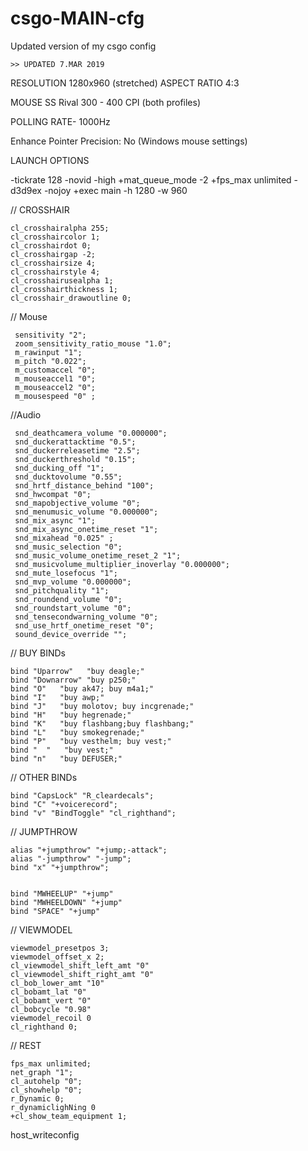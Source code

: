 # csgo-MAIN-cfg
Updated version of my csgo config 


	>> UPDATED 7.MAR 2019

RESOLUTION   		  1280x960 (stretched)
ASPECT RATIO          	  4:3

MOUSE                        SS Rival 300   - 400 CPI (both profiles)

POLLING RATE-              1000Hz
  
  Enhance Pointer Precision: No (Windows mouse settings)
  
  LAUNCH OPTIONS
  
  -tickrate 128 -novid -high +mat_queue_mode -2 +fps_max unlimited -d3d9ex -nojoy +exec main  -h 1280 -w 960


// CROSSHAIR

  	cl_crosshairalpha 255;
 	cl_crosshaircolor 1; 
	cl_crosshairdot 0;
 	cl_crosshairgap -2;
 	cl_crosshairsize 4;
 	cl_crosshairstyle 4;
 	cl_crosshairusealpha 1;
 	cl_crosshairthickness 1;
 	cl_crosshair_drawoutline 0;
	
  // Mouse
  
  	 sensitivity "2";
 	 zoom_sensitivity_ratio_mouse "1.0";
  	 m_rawinput "1";
 	 m_pitch "0.022";
 	 m_customaccel "0";
 	 m_mouseaccel1 "0";
 	 m_mouseaccel2 "0";
 	 m_mousespeed "0" ;
  
  //Audio
  
  	 snd_deathcamera_volume "0.000000";	
 	 snd_duckerattacktime "0.5";
 	 snd_duckerreleasetime "2.5";
  	 snd_duckerthreshold "0.15";
  	 snd_ducking_off "1";
  	 snd_ducktovolume "0.55";
 	 snd_hrtf_distance_behind "100";
 	 snd_hwcompat "0";
 	 snd_mapobjective_volume "0";
 	 snd_menumusic_volume "0.000000";
 	 snd_mix_async "1";
 	 snd_mix_async_onetime_reset "1";
 	 snd_mixahead "0.025" ;
 	 snd_music_selection "0";
	 snd_music_volume_onetime_reset_2 "1";
	 snd_musicvolume_multiplier_inoverlay "0.000000";
	 snd_mute_losefocus "1";
 	 snd_mvp_volume "0.000000";
	 snd_pitchquality "1";
 	 snd_roundend_volume "0";
 	 snd_roundstart_volume "0";
 	 snd_tensecondwarning_volume "0";
 	 snd_use_hrtf_onetime_reset "0";
 	 sound_device_override "";
  
  // BUY BINDs
  
	bind "Uparrow"   "buy deagle;"
	bind "Downarrow" "buy p250;"
	bind "O"   "buy ak47; buy m4a1;"
	bind "I"   "buy awp;"
	bind "J"   "buy molotov; buy incgrenade;"
	bind "H"   "buy hegrenade;"
	bind "K"   "buy flashbang;buy flashbang;"
	bind "L"   "buy smokegrenade;"
	bind "P"   "buy vesthelm; buy vest;"
	bind "  "   "buy vest;"
	bind "n"   "buy DEFUSER;"
	
 // OTHER BINDs
	
	bind "CapsLock" "R_cleardecals";
	bind "C" "+voicerecord";
	bind "v" "BindToggle" "cl_righthand";
	
	
// JUMPTHROW
	
	alias "+jumpthrow" "+jump;-attack";
	alias "-jumpthrow" "-jump";
	bind "x" "+jumpthrow";
	
	
	bind "MWHEELUP" "+jump"
	bind "MWHEELDOWN" "+jump"
	bind "SPACE" "+jump"
	
// VIEWMODEL
	
	viewmodel_presetpos 3;
	viewmodel_offset_x 2;
	cl_viewmodel_shift_left_amt "0"
	cl_viewmodel_shift_right_amt "0"
	cl_bob_lower_amt "10"
	cl_bobamt_lat "0"
	cl_bobamt_vert "0"
	cl_bobcycle "0.98"	
	viewmodel_recoil 0	
	cl_righthand 0;
	
// REST

	fps_max unlimited;
	net_graph "1";
	cl_autohelp "0";
	cl_showhelp "0";
	r_Dynamic 0;
	r_dynamiclighNing 0
	+cl_show_team_equipment 1;
	

host_writeconfig



